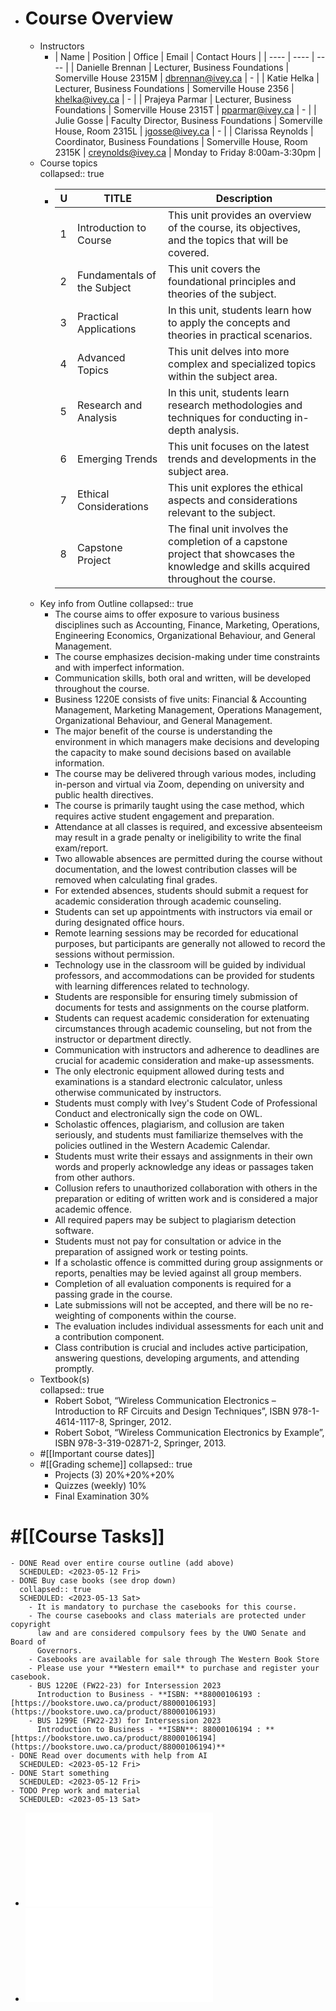 - # Course Overview
	- Instructors
		- | Name | Position | Office | Email | Contact Hours |
		  | ---- | ---- | ---- |
		  | Danielle Brennan | Lecturer, Business Foundations | Somerville House 2315M | [dbrennan@ivey.ca](mailto:dbrennan@ivey.ca) | - |
		  | Katie Helka | Lecturer, Business Foundations | Somerville House 2356 | [khelka@ivey.ca](mailto:khelka@ivey.ca) | - |
		  | Prajeya Parmar | Lecturer, Business Foundations | Somerville House 2315T | [pparmar@ivey.ca](mailto:pparmar@ivey.ca) | - |
		  | Julie Gosse | Faculty Director, Business Foundations | Somerville House, Room 2315L | [jgosse@ivey.ca](mailto:jgosse@ivey.ca) | - |
		  | Clarissa Reynolds | Coordinator, Business Foundations | Somerville House, Room 2315K | [creynolds@ivey.ca](mailto:creynolds@ivey.ca) | Monday to Friday 8:00am-3:30pm |
	- Course topics  
	  collapsed:: true
		- | U | TITLE | Description |
		  | ---- | ---- | ---- |
		  | 1 | Introduction to Course | This unit provides an overview of the course, its objectives, and the topics that will be covered. |
		  | 2 | Fundamentals of the Subject | This unit covers the foundational principles and theories of the subject. |
		  | 3 | Practical Applications | In this unit, students learn how to apply the concepts and theories in practical scenarios. |
		  | 4 | Advanced Topics | This unit delves into more complex and specialized topics within the subject area. |
		  | 5 | Research and Analysis | In this unit, students learn research methodologies and techniques for conducting in-depth analysis. |
		  | 6 | Emerging Trends | This unit focuses on the latest trends and developments in the subject area. |
		  |  7 | Ethical Considerations | This unit explores the ethical aspects and considerations relevant to the subject. |
		  | 8 | Capstone Project | The final unit involves the completion of a capstone project that showcases the knowledge and skills acquired throughout the course. |
	- Key info from Outline
	  collapsed:: true
		- The course aims to offer exposure to various business disciplines such as Accounting, Finance, Marketing, Operations, Engineering Economics, Organizational Behaviour, and General Management.
		- The course emphasizes decision-making under time constraints and with imperfect information.
		- Communication skills, both oral and written, will be developed throughout the course.
		- Business 1220E consists of five units: Financial & Accounting Management, Marketing Management, Operations Management, Organizational Behaviour, and General Management.
		- The major benefit of the course is understanding the environment in which managers make decisions and developing the capacity to make sound decisions based on available information.
		- The course may be delivered through various modes, including in-person and virtual via Zoom, depending on university and public health directives.
		- The course is primarily taught using the case method, which requires active student engagement and preparation.
		- Attendance at all classes is required, and excessive absenteeism may result in a grade penalty or ineligibility to write the final exam/report.
		- Two allowable absences are permitted during the course without documentation, and the lowest contribution classes will be removed when calculating final grades.
		- For extended absences, students should submit a request for academic consideration through academic counseling.
		- Students can set up appointments with instructors via email or during designated office hours.
		- Remote learning sessions may be recorded for educational purposes, but participants are generally not allowed to record the sessions without permission.
		- Technology use in the classroom will be guided by individual professors, and accommodations can be provided for students with learning differences related to technology.
		- Students are responsible for ensuring timely submission of documents for tests and assignments on the course platform.
		- Students can request academic consideration for extenuating circumstances through academic counseling, but not from the instructor or department directly.
		- Communication with instructors and adherence to deadlines are crucial for academic consideration and make-up assessments.
		- The only electronic equipment allowed during tests and examinations is a standard electronic calculator, unless otherwise communicated by instructors.
		- Students must comply with Ivey's Student Code of Professional Conduct and electronically sign the code on OWL.
		- Scholastic offences, plagiarism, and collusion are taken seriously, and students must familiarize themselves with the policies outlined in the Western Academic Calendar.
		- Students must write their essays and assignments in their own words and properly acknowledge any ideas or passages taken from other authors.
		- Collusion refers to unauthorized collaboration with others in the preparation or editing of written work and is considered a major academic offence.
		- All required papers may be subject to plagiarism detection software.
		- Students must not pay for consultation or advice in the preparation of assigned work or testing points.
		- If a scholastic offence is committed during group assignments or reports, penalties may be levied against all group members.
		- Completion of all evaluation components is required for a passing grade in the course.
		- Late submissions will not be accepted, and there will be no re-weighting of components within the course.
		- The evaluation includes individual assessments for each unit and a contribution component.
		- Class contribution is crucial and includes active participation, answering questions, developing arguments, and attending promptly.
	- Textbook(s)  
	  collapsed:: true
		- Robert Sobot, “Wireless Communication Electronics – Introduction to RF Circuits and Design
		  Techniques”, ISBN 978-1-4614-1117-8, Springer, 2012.
		- Robert Sobot, “Wireless Communication Electronics by Example”, ISBN 978-3-319-02871-2, Springer,
		  2013.
	- #[[Important course dates]]
	- #[[Grading scheme]]
	  collapsed:: true
		- Projects (3) 20%+20%+20%
		- Quizzes (weekly) 10%
		- Final Examination 30%
# #[[Course Tasks]]
	- DONE Read over entire course outline (add above)
	  SCHEDULED: <2023-05-12 Fri>
	- DONE Buy case books (see drop down)
	  collapsed:: true
	  SCHEDULED: <2023-05-13 Sat>
		- It is mandatory to purchase the casebooks for this course.
		- The course casebooks and class materials are protected under copyright 
		  law and are considered compulsory fees by the UWO Senate and Board of 
		  Governors.
		- Casebooks are available for sale through The Western Book Store
		- Please use your **Western email** to purchase and register your casebook.
		- BUS 1220E (FW22-23) for Intersession 2023
		  Introduction to Business - **ISBN: **88000106193 : [https://bookstore.uwo.ca/product/88000106193](https://bookstore.uwo.ca/product/88000106193)
		- BUS 1299E (FW22-23) for Intersession 2023
		  Introduction to Business - **ISBN**: 88000106194 : **[https://bookstore.uwo.ca/product/88000106194](https://bookstore.uwo.ca/product/88000106194)**
	- DONE Read over documents with help from AI
	  SCHEDULED: <2023-05-12 Fri>
	- DONE Start something
	  SCHEDULED: <2023-05-12 Fri>
	- TODO Prep work and material
	  SCHEDULED: <2023-05-13 Sat>
- ![1220 1299E Assignment Schedule - Intersession 2023.pdf](../assets/1220_1299E_Assignment_Schedule_-_Intersession_2023_1683933026606_0.pdf)
- ![Intersession Calendar 2023.pdf](../assets/Intersession_Calendar_2023_1683933136590_0.pdf)